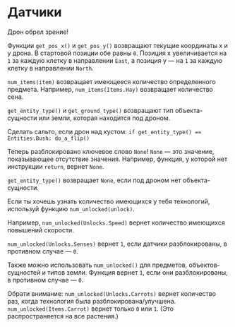 # Датчики
Дрон обрел зрение!

Функции `get_pos_x()` и `get_pos_y()` возвращают текущие координаты x и y дрона. В стартовой позиции обе равны `0`. Позиция x увеличивается на `1` за каждую клетку в направлении `East`, а позиция y — на `1` за каждую клетку в направлении `North`.

`num_items(item)` возвращает имеющееся количество определенного предмета.
Например, `num_items(Items.Hay)` возвращает количество сена.

`get_entity_type()` и `get_ground_type()` возвращают тип объекта-сущности или земли, которая находится под дроном.

Сделать сальто, если дрон над кустом:
`if get_entity_type() == Entities.Bush:
	do_a_flip()`

Теперь разблокировано ключевое слово `None`! `None` — это значение, показывающее отсутствие значения.
Например, функция, у которой нет инструкции `return`, вернет `None`.

`get_entity_type()` возвращает `None`, если под дроном нет объекта-сущности.


Если ты хочешь узнать количество имеющихся у тебя технологий, используй функцию `num_unlocked(unlock)`.

Например, `num_unlocked(Unlocks.Speed)` вернет количество имеющихся повышений скорости.

`num_unlocked(Unlocks.Senses)` вернет `1`, если датчики разблокированы, в противном случае — `0`.

Также можно использовать `num_unlocked()` для предметов, объектов-сущностей и типов земли. Функция вернет `1`, если они разблокированы, в противном случае — `0`.

Обрати внимание: `num_unlocked(Unlocks.Carrots)` вернет количество раз, когда технология была разблокирована/улучшена.
`num_unlocked(Items.Carrot)` вернет только `0` или `1`. (Это распространяется на все растения.)